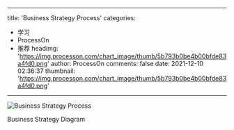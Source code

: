 
---
title: 'Business Strategy Process'
categories: 
 - 学习
 - ProcessOn
 - 推荐
headimg: 'https://img.processon.com/chart_image/thumb/5b793b0be4b00bfde83a4fd0.png'
author: ProcessOn
comments: false
date: 2021-12-10 02:36:37
thumbnail: 'https://img.processon.com/chart_image/thumb/5b793b0be4b00bfde83a4fd0.png'
---

<div>   
<img class="thumb" alt="Business Strategy Process" src="https://img.processon.com/chart_image/thumb/5b793b0be4b00bfde83a4fd0.png" referrerpolicy="no-referrer">
<p>Business Strategy Diagram</p>  
</div>
            